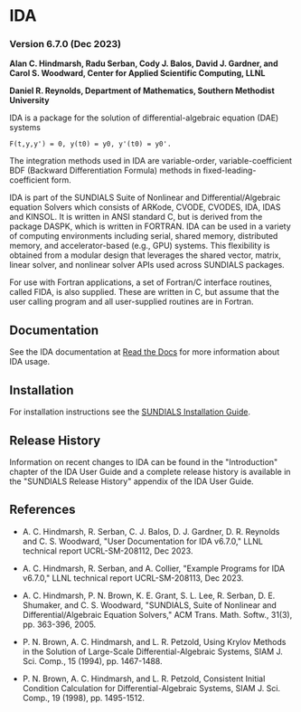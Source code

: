 # IDA
### Version 6.7.0 (Dec 2023)

**Alan C. Hindmarsh, Radu Serban, Cody J. Balos, David J. Gardner, 
  and Carol S. Woodward, Center for Applied Scientific Computing, LLNL**

**Daniel R. Reynolds, Department of Mathematics, Southern Methodist University**


IDA is a package for the solution of differential-algebraic equation (DAE)
systems
```
F(t,y,y') = 0, y(t0) = y0, y'(t0) = y0'.
```
The integration methods used in IDA are variable-order, variable-coefficient BDF
(Backward Differentiation Formula) methods in fixed-leading-coefficient form.

IDA is part of the SUNDIALS Suite of Nonlinear and Differential/Algebraic
equation Solvers which consists of ARKode, CVODE, CVODES, IDA, IDAS and KINSOL.
It is written in ANSI standard C, but is derived from the package DASPK, which
is written in FORTRAN. IDA can be used in a variety of computing environments
including serial, shared memory, distributed memory, and accelerator-based
(e.g., GPU) systems. This flexibility is obtained from a modular design that
leverages the shared vector, matrix, linear solver, and nonlinear solver APIs
used across SUNDIALS packages.

For use with Fortran applications, a set of Fortran/C interface routines, called
FIDA, is also supplied. These are written in C, but assume that the user calling
program and all user-supplied routines are in Fortran.

## Documentation

See the IDA documentation at [Read the Docs](https://sundials.readthedocs.io/en/latest/ida)
for more information about IDA usage.

## Installation

For installation instructions see the
[SUNDIALS Installation Guide](https://sundials.readthedocs.io/en/latest/Install_link.html).

## Release History

Information on recent changes to IDA can be found in the "Introduction"
chapter of the IDA User Guide and a complete release history is available in
the "SUNDIALS Release History" appendix of the IDA User Guide.

## References

* A. C. Hindmarsh, R. Serban, C. J. Balos, D. J. Gardner, D. R. Reynolds
  and C. S. Woodward, "User Documentation for IDA v6.7.0,"
  LLNL technical report UCRL-SM-208112, Dec 2023.

* A. C. Hindmarsh, R. Serban, and A. Collier, "Example Programs for IDA v6.7.0,"
  LLNL technical report UCRL-SM-208113, Dec 2023.

* A. C. Hindmarsh, P. N. Brown, K. E. Grant, S. L. Lee, R. Serban,
  D. E. Shumaker, and C. S. Woodward, "SUNDIALS, Suite of Nonlinear and
  Differential/Algebraic Equation Solvers," ACM Trans. Math. Softw.,
  31(3), pp. 363-396, 2005.

* P. N. Brown, A. C. Hindmarsh, and L. R. Petzold, Using Krylov Methods
  in the Solution of Large-Scale Differential-Algebraic Systems,
  SIAM J. Sci. Comp., 15 (1994), pp. 1467-1488.

* P. N. Brown, A. C. Hindmarsh, and L. R. Petzold, Consistent Initial
  Condition Calculation for Differential-Algebraic Systems,
  SIAM J. Sci. Comp., 19 (1998), pp. 1495-1512.
